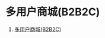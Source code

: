 多用户商城(B2B2C) 
================================================

1. [多用户商城(B2B2C) ](ONEXb2b2clist.md)
